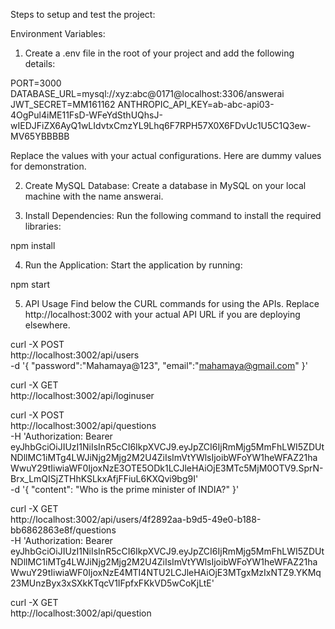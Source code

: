 Steps to setup and test the project:

Environment Variables:
1. Create a .env file in the root of your project and add the following details:

PORT=3000
DATABASE_URL=mysql://xyz:abc@0171@localhost:3306/answerai
JWT_SECRET=MM161162
ANTHROPIC_API_KEY=ab-abc-api03-4OgPul4iME11FsD-WFeYdSthUQhsJ-wIEDJFiZX6AyQ1wLIdvtxCmzYL9Lhq6F7RPH57X0X6FDvUc1U5C1Q3ew-MV65YBBBBB

Replace the values with your actual configurations. Here are dummy values for demonstration.

2. Create MySQL Database:
Create a database in MySQL on your local machine with the name answerai.

3. Install Dependencies:
Run the following command to install the required libraries:

npm install

4. Run the Application:
Start the application by running:

npm start

5. API Usage
Find below the CURL commands for using the APIs. Replace http://localhost:3002 with your actual API URL if you are deploying elsewhere.

curl -X POST \
  http://localhost:3002/api/users \
  -d '{
    "password":"Mahamaya@123",
    "email":"mahamaya@gmail.com"
  }'

curl -X GET \
  http://localhost:3002/api/loginuser


curl -X POST \
  http://localhost:3002/api/questions \
  -H 'Authorization: Bearer eyJhbGciOiJIUzI1NiIsInR5cCI6IkpXVCJ9.eyJpZCI6IjRmMjg5MmFhLWI5ZDUtNDllMC1iMTg4LWJiNjg2Mjg2M2U4ZiIsImVtYWlsIjoibWFoYW1heWFAZ21haWwuY29tIiwiaWF0IjoxNzE3OTE5ODk1LCJleHAiOjE3MTc5MjM0OTV9.SprN-Brx_LmQISjZTHhKSLkxAfjFFiuL6KXQvi9bg9I' \
  -d '{
    "content": "Who is the prime minister of INDIA?"
  }'

curl -X GET \
  http://localhost:3002/api/users/4f2892aa-b9d5-49e0-b188-bb6862863e8f/questions \
  -H 'Authorization: Bearer eyJhbGciOiJIUzI1NiIsInR5cCI6IkpXVCJ9.eyJpZCI6IjRmMjg5MmFhLWI5ZDUtNDllMC1iMTg4LWJiNjg2Mjg2M2U4ZiIsImVtYWlsIjoibWFoYW1heWFAZ21haWwuY29tIiwiaWF0IjoxNzE4MTI4NTU2LCJleHAiOjE3MTgxMzIxNTZ9.YKMq23MUnzByx3xSXkKTqcV1IFpfxFKkVD5wCoKjLtE'


curl -X GET \
  http://localhost:3002/api/question




